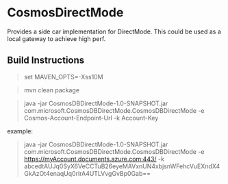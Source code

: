 # CosmosDirectMode

Provides a side car implementation for DirectMode. This could be used as a local gateway to achieve high perf.


## Build Instructions

> set MAVEN_OPTS=-Xss10M

> mvn clean package

> java -jar CosmosDBDirectMode-1.0-SNAPSHOT.jar com.microsoft.CosmosDBDirectMode.CosmosDBDirectMode -e Cosmos-Account-Endpoint-Url -k Account-Key

example:
> java -jar CosmosDBDirectMode-1.0-SNAPSHOT.jar com.microsoft.CosmosDBDirectMode.CosmosDBDirectMode -e https://myAccount.documents.azure.com:443/ -k abcedtAUJq0SyX6VeCCTuB26eyeMAVxnUN4xbjsnWFehcVuEXndX4GkAzOt4enaqUq0rlrA4UTLVvgGvBp0Gab==
